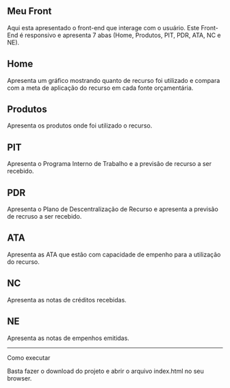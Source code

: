 Meu Front
--
Aqui esta apresentado o front-end que interage com o usuário. 
Este Front-End é responsivo e apresenta 7 abas (Home, Produtos, PIT, PDR, ATA, NC e NE).

Home
--
Apresenta um gráfico mostrando quanto de recurso foi utilizado e compara com a meta de aplicação do recurso em cada fonte orçamentária.

Produtos
--
Apresenta os produtos onde foi utilizado o recurso.

PIT
--
Apresenta o Programa Interno de Trabalho e a previsão de recurso a ser recebido.

PDR
--
Apresenta o Plano de Descentralização de Recurso e apresenta a previsão de recruso a ser recebido.

ATA
--
Apresenta as ATA que estão com capacidade de empenho para a utilização do recurso.

NC
--
Apresenta as notas de créditos recebidas.

NE
--
Apresenta as notas de empenhos emitidas.

---
Como executar

Basta fazer o download do projeto e abrir o arquivo index.html no seu browser.

